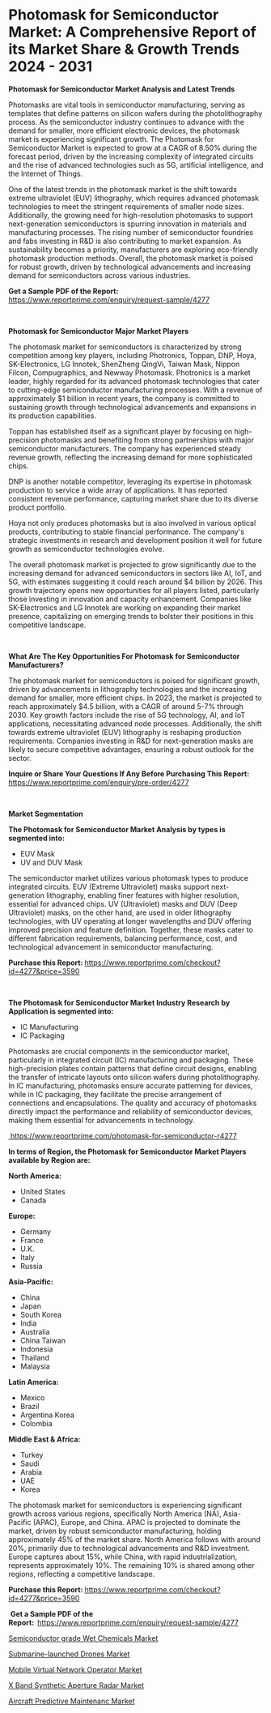 <p><h1>Photomask for Semiconductor Market: A Comprehensive Report of its Market Share & Growth Trends 2024 - 2031</h1></p><p><strong>Photomask for Semiconductor Market Analysis and Latest Trends</strong></p>
<p><p>Photomasks are vital tools in semiconductor manufacturing, serving as templates that define patterns on silicon wafers during the photolithography process. As the semiconductor industry continues to advance with the demand for smaller, more efficient electronic devices, the photomask market is experiencing significant growth. The Photomask for Semiconductor Market is expected to grow at a CAGR of 8.50% during the forecast period, driven by the increasing complexity of integrated circuits and the rise of advanced technologies such as 5G, artificial intelligence, and the Internet of Things.</p><p>One of the latest trends in the photomask market is the shift towards extreme ultraviolet (EUV) lithography, which requires advanced photomask technologies to meet the stringent requirements of smaller node sizes. Additionally, the growing need for high-resolution photomasks to support next-generation semiconductors is spurring innovation in materials and manufacturing processes. The rising number of semiconductor foundries and fabs investing in R&D is also contributing to market expansion. As sustainability becomes a priority, manufacturers are exploring eco-friendly photomask production methods. Overall, the photomask market is poised for robust growth, driven by technological advancements and increasing demand for semiconductors across various industries.</p></p>
<p><strong>Get a Sample PDF of the Report:&nbsp;</strong> <a href="https://www.reportprime.com/enquiry/request-sample/4277">https://www.reportprime.com/enquiry/request-sample/4277</a></p>
<p>&nbsp;</p>
<p><strong>Photomask for Semiconductor Major Market Players</strong></p>
<p><p>The photomask market for semiconductors is characterized by strong competition among key players, including Photronics, Toppan, DNP, Hoya, SK-Electronics, LG Innotek, ShenZheng QingVi, Taiwan Mask, Nippon Filcon, Compugraphics, and Newway Photomask. Photronics is a market leader, highly regarded for its advanced photomask technologies that cater to cutting-edge semiconductor manufacturing processes. With a revenue of approximately $1 billion in recent years, the company is committed to sustaining growth through technological advancements and expansions in its production capabilities.</p><p>Toppan has established itself as a significant player by focusing on high-precision photomasks and benefiting from strong partnerships with major semiconductor manufacturers. The company has experienced steady revenue growth, reflecting the increasing demand for more sophisticated chips.</p><p>DNP is another notable competitor, leveraging its expertise in photomask production to service a wide array of applications. It has reported consistent revenue performance, capturing market share due to its diverse product portfolio.</p><p>Hoya not only produces photomasks but is also involved in various optical products, contributing to stable financial performance. The company's strategic investments in research and development position it well for future growth as semiconductor technologies evolve.</p><p>The overall photomask market is projected to grow significantly due to the increasing demand for advanced semiconductors in sectors like AI, IoT, and 5G, with estimates suggesting it could reach around $4 billion by 2026. This growth trajectory opens new opportunities for all players listed, particularly those investing in innovation and capacity enhancement. Companies like SK-Electronics and LG Innotek are working on expanding their market presence, capitalizing on emerging trends to bolster their positions in this competitive landscape.</p></p>
<p>&nbsp;</p>
<p><strong>What Are The Key Opportunities For Photomask for Semiconductor Manufacturers?</strong></p>
<p><p>The photomask market for semiconductors is poised for significant growth, driven by advancements in lithography technologies and the increasing demand for smaller, more efficient chips. In 2023, the market is projected to reach approximately $4.5 billion, with a CAGR of around 5-7% through 2030. Key growth factors include the rise of 5G technology, AI, and IoT applications, necessitating advanced node processes. Additionally, the shift towards extreme ultraviolet (EUV) lithography is reshaping production requirements. Companies investing in R&D for next-generation masks are likely to secure competitive advantages, ensuring a robust outlook for the sector.</p></p>
<p><strong>Inquire or Share Your Questions If Any Before Purchasing This Report:</strong> <a href="https://www.reportprime.com/enquiry/pre-order/4277">https://www.reportprime.com/enquiry/pre-order/4277</a></p>
<p>&nbsp;</p>
<p><strong>Market Segmentation</strong></p>
<p><strong>The Photomask for Semiconductor Market Analysis by types is segmented into:</strong></p>
<p><ul><li>EUV Mask</li><li>UV and DUV Mask</li></ul></p>
<p><p>The semiconductor market utilizes various photomask types to produce integrated circuits. EUV (Extreme Ultraviolet) masks support next-generation lithography, enabling finer features with higher resolution, essential for advanced chips. UV (Ultraviolet) masks and DUV (Deep Ultraviolet) masks, on the other hand, are used in older lithography technologies, with UV operating at longer wavelengths and DUV offering improved precision and feature definition. Together, these masks cater to different fabrication requirements, balancing performance, cost, and technological advancement in semiconductor manufacturing.</p></p>
<p><strong>Purchase this Report:&nbsp;</strong><a href="https://www.reportprime.com/checkout?id=4277&price=3590">https://www.reportprime.com/checkout?id=4277&price=3590</a></p>
<p>&nbsp;</p>
<p><strong>The Photomask for Semiconductor Market Industry Research by Application is segmented into:</strong></p>
<p><ul><li>IC Manufacturing</li><li>IC Packaging</li></ul></p>
<p><p>Photomasks are crucial components in the semiconductor market, particularly in integrated circuit (IC) manufacturing and packaging. These high-precision plates contain patterns that define circuit designs, enabling the transfer of intricate layouts onto silicon wafers during photolithography. In IC manufacturing, photomasks ensure accurate patterning for devices, while in IC packaging, they facilitate the precise arrangement of connections and encapsulations. The quality and accuracy of photomasks directly impact the performance and reliability of semiconductor devices, making them essential for advancements in technology.</p></p>
<p><a href="https://www.reportprime.com/photomask-for-semiconductor-r4277">&nbsp;https://www.reportprime.com/photomask-for-semiconductor-r4277</a></p>
<p><strong>In terms of Region, the Photomask for Semiconductor Market Players available by Region are:</strong></p>
<p>
    <p> <strong> North America: </strong>
        <ul>
            <li>United States</li>
            <li>Canada</li>
        </ul>
        </p> 
    <p> <strong> Europe: </strong>
        <ul>
            <li>Germany</li>
            <li>France</li>
            <li>U.K.</li>
            <li>Italy</li>
            <li>Russia</li>
        </ul>
        </p> 
    <p> <strong> Asia-Pacific: </strong>
        <ul>
            <li>China</li>
            <li>Japan</li>
            <li>South Korea</li>
            <li>India</li>
            <li>Australia</li>
            <li>China Taiwan</li>
            <li>Indonesia</li>
            <li>Thailand</li>
            <li>Malaysia</li>
        </ul>
        </p> 
    <p> <strong> Latin America: </strong>
        <ul>
            <li>Mexico</li>
            <li>Brazil</li>
            <li>Argentina Korea</li>
            <li>Colombia</li>
        </ul>
        </p> 
    <p> <strong> Middle East & Africa: </strong>
        <ul>
            <li>Turkey</li>
            <li>Saudi</li>
            <li>Arabia</li>
            <li>UAE</li>
            <li>Korea</li>
        </ul>
    </p>
    </p>
<p><p>The photomask market for semiconductors is experiencing significant growth across various regions, specifically North America (NA), Asia-Pacific (APAC), Europe, and China. APAC is projected to dominate the market, driven by robust semiconductor manufacturing, holding approximately 45% of the market share. North America follows with around 20%, primarily due to technological advancements and R&D investment. Europe captures about 15%, while China, with rapid industrialization, represents approximately 10%. The remaining 10% is shared among other regions, reflecting a competitive landscape.</p></p>
<p><strong>Purchase this Report: </strong><a href="https://www.reportprime.com/checkout?id=4277&price=3590">https://www.reportprime.com/checkout?id=4277&price=3590</a></p>
<p>&nbsp;<strong>Get a Sample PDF of the Report:&nbsp;&nbsp;</strong><a href="https://www.reportprime.com/enquiry/request-sample/4277">https://www.reportprime.com/enquiry/request-sample/4277</a></p>
<p><strong></strong></p>
<p><p><a href="https://github.com/vimar16th/Market-Research-Report-List-6/blob/main/semiconductor-grade-wet-chemicals-market.md">Semiconductor grade Wet Chemicals Market</a></p><p><a href="https://issuu.com/reportprime-2/docs/submarine-launched-drones-market-si_bca2c52c384a95">Submarine-launched Drones Market</a></p><p><a href="https://www.linkedin.com/pulse/what-current-future-prospects-mobile-virtual-network-operator-uys6c?trackingId=sNdGVomfQ2aAViwXDpSV9g%3D%3D">Mobile Virtual Network Operator Market</a></p><p><a href="https://www.linkedin.com/pulse/what-innovations-shaping-x-band-synthetic-aperture-radar-market-ajh1c?trackingId=knPfcwN9RzaXZZK6RRBtSA%3D%3D">X Band Synthetic Aperture Radar Market</a></p><p><a href="https://issuu.com/reportprime-2/docs/aircraft-predictive-maintenanc-mark_01cc0d3c433e07">Aircraft Predictive Maintenanc Market</a></p></p>